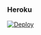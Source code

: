 ### Heroku
[![Deploy](https://www.herokucdn.com/deploy/button.svg)](https://heroku.com/deploy?template=https://github.com/eliu785/SuperD2)
